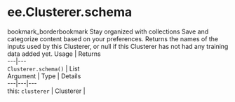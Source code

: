  
#  ee.Clusterer.schema
bookmark_borderbookmark Stay organized with collections  Save and categorize content based on your preferences. 
Returns the names of the inputs used by this Clusterer, or null if this Clusterer has not had any training data added yet.
Usage | Returns  
---|---  
`Clusterer.schema()` | List  
Argument | Type | Details  
---|---|---  
this: `clusterer` | Clusterer |   
